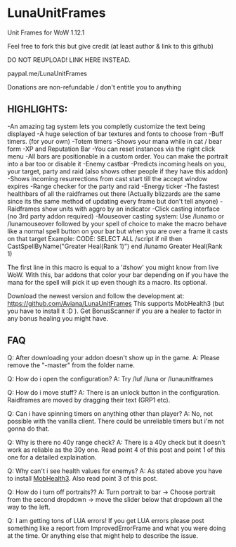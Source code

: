 # LunaUnitFrames
Unit Frames for WoW 1.12.1


Feel free to fork this but give credit (at least author & link to this github)

DO NOT REUPLOAD! LINK HERE INSTEAD.


paypal.me/LunaUnitFrames

Donations are non-refundable / don't entitle you to anything


## HIGHLIGHTS:
-An amazing tag system lets you completly customize the text being displayed
-A huge selection of bar textures and fonts to choose from
-Buff timers. (for your own)
-Totem timers
-Shows your mana while in cat / bear form
-XP and Reputation Bar
-You can reset instances via the right click menu
-All bars are positionable in a custom order. You can make the portrait into a bar too or disable it
-Enemy castbar
-Predicts incoming heals on you, your target, party and raid (also shows other people if they have this addon)
-Shows incoming resurrections from cast start till the accept window expires
-Range checker for the party and raid
-Energy ticker
-The fastest healthbars of all the raidframes out there (Actually blizzards are the same since its the same method of updating every frame but don't tell anyone)
-Raidframes show units with aggro by an indicator
-Click casting interface (no 3rd party addon required)
-Mouseover casting system: Use /lunamo or /lunamouseover followed by your spell of choice to make the macro behave like a normal spell button on your bar but when you are over a frame it casts on that target
Example:
CODE: SELECT ALL
/script if nil then CastSpellByName("Greater Heal(Rank 1)") end
/lunamo Greater Heal(Rank 1)

The first line in this macro is equal to a '#show' you might know from live WoW. With this, bar addons that color your bar depending on if you have the mana for the spell will pick it up even though its a macro. Its optional.



Download the newest version and follow the development at: https://github.com/Aviana/LunaUnitFrames
This supports MobHealth3 (but you have to install it :D ).
Get BonusScanner if you are a healer to factor in any bonus healing you might have.


## FAQ

Q: After downloading your addon doesn't show up in the game.
A: Please remove the "-master" from the folder name.

Q: How do i open the configuration?
A: Try /luf /luna or /lunaunitframes

Q: How do i move stuff?
A: There is an unlock button in the configuration. Raidframes are moved by dragging their text (GRP1 etc).

Q: Can i have spinning timers on anything other than player?
A: No, not possible with the vanilla client. There could be unreliable timers but i'm not gonna do that.

Q: Why is there no 40y range check?
A: There is a 40y check but it doesn't work as reliable as the 30y one. Read point 4 of this post and point 1 of this one for a detailed explaination.

Q: Why can't i see health values for enemys?
A: As stated above you have to install [MobHealth3](http://legacy.curseforge.com/media/files/72/65/mobhealth3-mobhealth3-3-2.zip). Also read point 3 of this post.

Q: How do i turn off portraits??
A: Turn portrait to bar -> Choose portrait from the second dropdown -> move the slider below that dropdown all the way to the left.

Q: I am getting tons of LUA errors!
If you get LUA errors please post something like a report from ImprovedErrorFrame and what you were doing at the time. Or anything else that might help to describe the issue.
